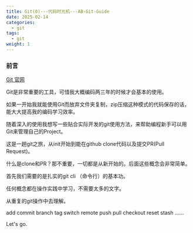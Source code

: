 ```yaml
---
title: Git(0)---代码时光机---AB-Git-Guide
date: 2025-02-14
categories:
  - git
tags:
  - git
weight: 1
---
```

### 前言

[Git 官网](https://git-scm.com/)

Git是非常重要的工具，可惜我大概编码两三年的时候才会基本的使用。

如果一开始我就能使用Git而放弃文件夹复制，zip压缩这种模式的代码保存的话，能大大提高我的编码学习效率。

随着深入的使用我想写一些贴合实际开发的git使用方法，来帮助编程新手可以用Git来管理自己的Project。

这是一趟git之旅，从init开始到能在github  clone代码以及提交PR(Pull Request)。

什么是clone和PR？那不重要，一切都是从新开始的。后面这些概念会非常简单。

首先我们需要的是扎实的git cli （命令行）的基本功。

任何概念都在操作实践中学习，不需要太多的文字。

从重复的git操作中去理解。

add commit branch tag switch remote push pull checkout reset stash ......

Let's go.
